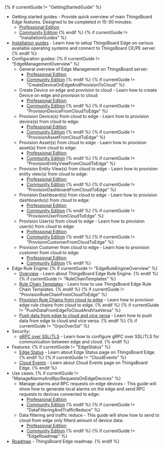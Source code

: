 {% if currentGuide != "GettingStartedGuide" %}
- Getting started guides - Provide quick overview of main ThingsBoard Edge features. Designed to be completed in 15-30 minutes:
    * [Professional Edition](/docs/edge/getting-started/getting-started-pe/)
    * [Community Edition](/docs/edge/getting-started/getting-started-ce/)
{% endif %}
{% if currentGuide != "InstallationGuides" %}
- [Installation guides](/docs/edge/install/installation-options/) - Learn how to setup ThingsBoard Edge on various available operating systems and connect to ThingsBoard CE/PE server.
{% endif %}
- Configuration guides:
{% if currentGuide != "EdgeManagementOverview" %}
  - General overview of Edge Management on ThingsBoard server:
    * [Professional Edition](/docs/edge/config/pe/management/)
    * [Community Edition](/docs/edge/config/ce/management/)
{% endif %}
{% if currentGuide != "CreateDeviceOnEdgeAndProvisionToCloud" %}
  - Create Device on edge and provision to cloud - Learn how to create Device on edge and provision to cloud:
    * [Professional Edition](/docs/edge/config/pe/create-device/)
    * [Community Edition](/docs/edge/config/ce/create-device/)
{% endif %}
{% if currentGuide != "ProvisionDeviceFromCloudToEdge" %}
  - Provision Device(s) from cloud to edge - Learn how to provision device(s) from cloud to edge:
    * [Professional Edition](/docs/edge/config/pe/provision-device/)
    * [Community Edition](/docs/edge/config/ce/provision-device/)
{% endif %}
{% if currentGuide != "ProvisionAssetFromCloudToEdge" %}
  - Provision Asset(s) from cloud to edge - Learn how to provision asset(s) from cloud to edge:
    * [Professional Edition](/docs/edge/config/pe/provision-asset/)
    * [Community Edition](/docs/edge/config/ce/provision-asset/)
{% endif %}
{% if currentGuide != "ProvisionEntityViewFromCloudToEdge" %}
  - Provision Entity View(s) from cloud to edge - Learn how to provision entity view(s) from cloud to edge:
    * [Professional Edition](/docs/edge/config/pe/provision-entity-view/)
    * [Community Edition](/docs/edge/config/ce/provision-entity-view/)
{% endif %}
{% if currentGuide != "ProvisionDashboardFromCloudToEdge" %}
  - Provision Dashboard(s) from cloud to edge - Learn how to provision dashboards(s) from cloud to edge:
    * [Professional Edition](/docs/edge/config/pe/provision-dashboard/)
    * [Community Edition](/docs/edge/config/ce/provision-dashboard/)
{% endif %}
{% if currentGuide != "ProvisionUserFromCloudToEdge" %}
  - Provision User(s) from cloud to edge - Learn how to provision user(s) from cloud to edge:
    * [Professional Edition](/docs/edge/config/pe/provision-user/)
    * [Community Edition](/docs/edge/config/ce/provision-user/)
{% endif %}
{% if currentGuide != "ProvisionCustomerFromCloudToEdge" %}
  - Provision Customer from cloud to edge - Learn how to provision customer from cloud to edge:
    * [Professional Edition](/docs/edge/config/pe/provision-customer/)
    * [Community Edition](/docs/edge/config/ce/provision-customer/)
{% endif %}
- Edge Rule Engine:
{% if currentGuide != "EdgeRuleEngineOverview" %}
  - [Overview](/docs/edge/rule-engine/general/) - Learn about ThingsBoard Edge Rule Engine.
{% endif %}
{% if currentGuide != "RuleChainTemplates" %}
  - [Rule Chain Templates](/docs/edge/rule-engine/rule-chain-templates/) - Learn how to use ThingsBoard Edge Rule Chain Templates.
{% endif %}
{% if currentGuide != "ProvisionRuleChainFromCloudToEdge" %}
  - [Provision Rule Chains from cloud to edge](/docs/edge/rule-engine/provision-rule-chains/) - Learn how to provision edge rule chains from cloud to edge.
{% endif %}
{% if currentGuide != "PushDataFromEdgeToCloudAndViseVersa" %}
  - [Push data from edge to cloud and vice versa](/docs/edge/rule-engine/push-data/) - Learn how to push data from edge to cloud and vice versa.
{% endif %}
{% if currentGuide != "GrpcOverSsl" %}
- Security:
  - [gRPC over SSL/TLS](/docs/edge/security/grpc-over-ssl/) - Learn how to configure gRPC over SSL/TLS for communication between edge and cloud.
{% endif %}
- Features:
{% if currentGuide != "EdgeStatus" %}
  - [Edge Status](/docs/edge/features/edge-status/) - Learn about Edge Status page on ThingsBoard Edge.
{% endif %}
{% if currentGuide != "CloudEvents" %}
  - [Cloud Events](/docs/edge/features/cloud-events/) -  Learn about Cloud Events page on ThingsBoard Edge.
{% endif %}    
- Use cases:
{% if currentGuide != "ManageAlarmsAndRpcRequestsOnEdgeDevices" %}
  - Manage alarms and RPC requests on edge devices - This guide will show how to generate local alarms on the edge and send RPC requests to devices connected to edge:
    * [Professional Edition](/docs/edge/use-cases/manage-alarms-rpc-requests-pe/)
    * [Community Edition](/docs/edge/use-cases/manage-alarms-rpc-requests-ce/)
{% endif %}
{% if currentGuide != "DataFilteringAndTrafficReduce" %}
  - Data filtering and traffic reduce - This guide will show how to send to cloud from edge only filterd amount of device data:
    * [Professional Edition](/docs/edge/use-cases/data-filtering-traffic-reduce-pe/)
    * [Community Edition](/docs/edge/use-cases/data-filtering-traffic-reduce-ce/)
{% endif %}
{% if currentGuide != "EdgeRoadmap" %}
- [Roadmap](/docs/edge/roadmap) - ThingsBoard Edge roadmap. 
{% endif %}    
<br/>

